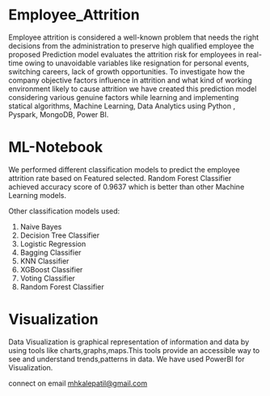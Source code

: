 # Employee_Attrition
Employee attrition is considered a well-known problem that needs the right decisions from the administration to preserve high qualified employee the proposed Prediction model evaluates the attrition risk for  employees in real-time owing to unavoidable variables like resignation for personal events, switching careers, lack of growth opportunities. To investigate how the company objective factors influence in attrition and what kind of working environment likely to cause attrition we have created this prediction model considering various genuine factors while learning and implementing statical algorithms, Machine Learning, Data Analytics using Python , Pyspark, MongoDB, Power BI.

# ML-Notebook 
We performed different classification models to predict the employee attrition rate based on Featured selected. Random Forest Classifier achieved accuracy score of 0.9637 which is better than other Machine Learning models.

Other classification models used:

1. Naive Bayes
2. Decision Tree Classifier
3. Logistic Regression
4. Bagging Classifier
5. KNN Classifier
6. XGBoost Classifier
7. Voting Classifier 
8. Random Forest Classifier

# Visualization 
Data Visualization is graphical representation of information and data by using tools like charts,graphs,maps.This tools provide an accessible way to see and understand trends,patterns in data. We have used PowerBI for Visualization.

connect on email mhkalepatil@gmail.com
